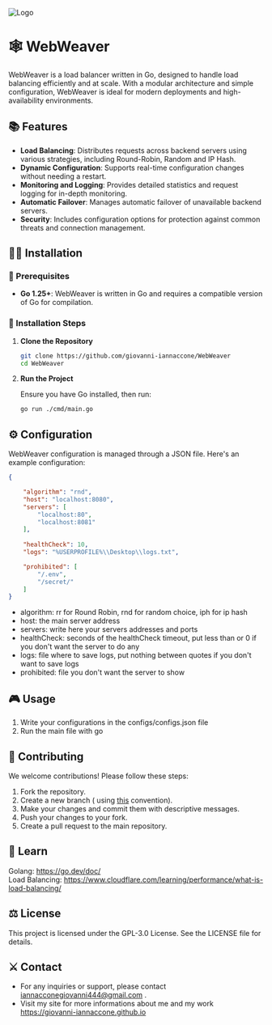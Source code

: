 ![Logo](https://github.com/user-attachments/assets/195bc208-0297-4128-83ed-d2a48b25cd83)

# 🕸 WebWeaver

WebWeaver is a load balancer written in Go, designed to handle load balancing efficiently and at scale. With a modular architecture and simple configuration, WebWeaver is ideal for modern deployments and high-availability environments.

## 📚 Features

- **Load Balancing**: Distributes requests across backend servers using various strategies, including Round-Robin, Random and IP Hash.
- **Dynamic Configuration**: Supports real-time configuration changes without needing a restart.
- **Monitoring and Logging**: Provides detailed statistics and request logging for in-depth monitoring.
- **Automatic Failover**: Manages automatic failover of unavailable backend servers.
- **Security**: Includes configuration options for protection against common threats and connection management.


## 👩‍💻 Installation

### 📜  Prerequisites

- **Go 1.25+**: WebWeaver is written in Go and requires a compatible version of Go for compilation.

### 🧪 Installation Steps
1. **Clone the Repository**

    ```sh
    git clone https://github.com/giovanni-iannaccone/WebWeaver
    cd WebWeaver
    ```

2. **Run the Project**

    Ensure you have Go installed, then run:

    ```sh
    go run ./cmd/main.go
    ```


## ⚙ Configuration

WebWeaver configuration is managed through a JSON file. Here's an example configuration:

```json
{

    "algorithm": "rnd",
    "host": "localhost:8080",
    "servers": [
        "localhost:80",
        "localhost:8081"
    ],
    
    "healthCheck": 10,
    "logs": "%USERPROFILE%\\Desktop\\logs.txt",

    "prohibited": [
        "/.env",
        "/secret/"
    ]
}
```

- algorithm: rr for Round Robin, rnd for random choice, iph for ip hash
- host: the main server address
- servers: write here your servers addresses and ports
- healthCheck:  seconds of the healthCheck timeout, put less than or 0 if you don't want the server to do any
- logs: file where to save logs, put nothing between quotes if you don't want to save logs 
- prohibited: file you don't want the server to show


## 🎮 Usage

1. Write your configurations in the configs/configs.json file
2. Run the main file with go


## 🧩 Contributing
We welcome contributions! Please follow these steps:

1. Fork the repository.
2. Create a new branch ( using <a href="https://medium.com/@abhay.pixolo/naming-conventions-for-git-branches-a-cheatsheet-8549feca2534">this</a> convention).
3. Make your changes and commit them with descriptive messages.
4. Push your changes to your fork.
5. Create a pull request to the main repository.


## 🔭 Learn
Golang: https://go.dev/doc/ <br>
Load Balancing: https://www.cloudflare.com/learning/performance/what-is-load-balancing/


## ⚖ License
This project is licensed under the GPL-3.0 License. See the LICENSE file for details.


## ⚔ Contact
- For any inquiries or support, please contact <a href="mailto:iannacconegiovanni444@gmail.com"> iannacconegiovanni444@gmail.com </a>.
- Visit my site for more informations about me and my work <a href="https://giovanni-iannaccone.gith
ub.io" target=”_blank” rel="noopener noreferrer"> https://giovanni-iannaccone.github.io </a>
